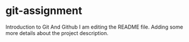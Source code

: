 # git-assignment
Introduction to Git And Github
I am editing the README file. Adding some more details about the project description.
